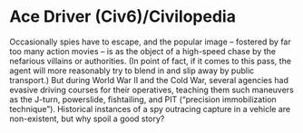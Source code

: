 # Ace Driver (Civ6)/Civilopedia

Occasionally spies have to escape, and the popular image – fostered by far too many action movies – is as the object of a high-speed chase by the nefarious villains or authorities. (In point of fact, if it comes to this pass, the agent will more reasonably try to blend in and slip away by public transport.) But during World War II and the Cold War, several agencies had evasive driving courses for their operatives, teaching them such maneuvers as the J-turn, powerslide, fishtailing, and PIT (“precision immobilization technique”). Historical instances of a spy outracing capture in a vehicle are non-existent, but why spoil a good story?